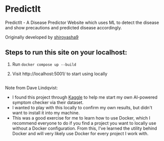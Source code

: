 # PredictIt
PredictIt - A Disease Predictor Website which uses ML to detect the disease and show precautions and predicted disease accordingly.

Originally developed by [shiroyasha9
](https://github.com/shiroyasha9)


## **Steps to run this site on your localhost:**

1. Run `docker compose up --build`

2. Visit http://localhost:5001/ to start using locally

##

Note from Dave Lindqvist:
- I found this project through [Kaggle](https://www.kaggle.com/datasets/karthikudyawar/disease-symptom-prediction?resource=download&select=Training.csv) to help me start my own AI-powered symptom checker via their dataset. 
- I wanted to play with this locally to confirm my own results, but didn't want to install it into my machine.
- This was a good exercise for me to learn how to use Docker, which I recommend everyone to do if you find a project you want to locally use without a Docker configuration. From this, I've learned the utility behind Docker and will very likely use Docker for every project I work with.
